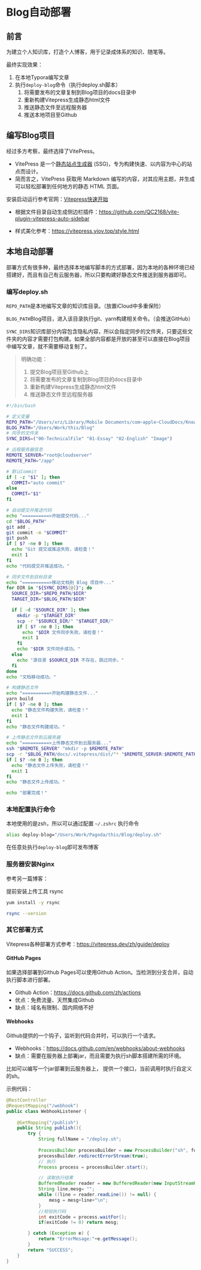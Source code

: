# Blog自动部署

## 前言

为建立个人知识库，打造个人博客，用于记录成体系的知识、随笔等。

最终实现效果：

1. 在本地Typora编写文章
2. 执行`deploy-blog`命令（执行deploy.sh脚本）
   1. 将需要发布的文章复制到Blog项目的docs目录中
   2. 重新构建Vitepress生成静态html文件
   3. 推送静态文件至远程服务器
   4. 推送本地项目至Github


## 编写Blog项目

经过多方考察，最终选择了VitePress。

- VitePress 是一个[静态站点生成器](https://en.wikipedia.org/wiki/Static_site_generator) (SSG)，专为构建快速、以内容为中心的站点而设计。
- 简而言之，VitePress 获取用 Markdown 编写的内容，对其应用主题，并生成可以轻松部署到任何地方的静态 HTML 页面。



安装启动运行参考官网：[Vitepress快速开始](https://vitepress.dev/zh/guide/getting-started)

- 根据文件目录自动生成侧边栏插件：https://github.com/QC2168/vite-plugin-vitepress-auto-sidebar

- 样式美化参考：https://vitepress.yiov.top/style.html

## 本地自动部署

部署方式有很多种，最终选择本地编写脚本的方式部署，因为本地的各种环境已经搭建好，而且有自己有云服务器，所以只要构建好静态文件推送到服务器即可。

### 编写deploy.sh

`REPO_PATH`是本地编写文章的知识库目录。（放置iCloud中多重保险）

`BLOG_PATH`Blog项目，进入该目录执行git、yarn构建相关命令。（会推送GitHub）

`SYNC_DIRS`知识库部分内容包含隐私内容，所以会指定同步的文件夹，只要这些文件夹的内容才需要打包构建。如果全部内容都是开放的甚至可以直接在Blog项目中编写文章，就不需要移动复制了。

> 明确功能：
>
> 1. 提交Blog项目至Github上
> 2. 将需要发布的文章复制到Blog项目的docs目录中
> 3. 重新构建Vitepress生成静态html文件
> 4. 推送静态文件至远程服务器

```sh
#!/bin/bash

# 定义变量
REPO_PATH="/Users/xrz/Library/Mobile Documents/com~apple~CloudDocs/KnowledgeRepository"
BLOG_PATH="/Users/Work/this/Blog"
# 同步的文件夹
SYNC_DIRS=("00-TechnicalFile" "01-Essay" "02-English" "Image")

# 远程服务器信息
REMOTE_SERVER="root@cloudserver"
REMOTE_PATH="/app"

# 默认Commit
if [ -z "$1" ]; then
  COMMIT="auto commit"
else
  COMMIT="$1"
fi

# 自动提交并推送代码
echo "==========>开始提交代码..."
cd "$BLOG_PATH"
git add .
git commit -m "$COMMIT"
git push
if [ $? -ne 0 ]; then
  echo "Git 提交或推送失败，请检查！"
  exit 1
fi
echo "代码提交并推送成功。"

# 同步文件到目标目录
echo "==========>移动文档到 Blog 项目中..."
for DIR in "${SYNC_DIRS[@]}"; do
  SOURCE_DIR="$REPO_PATH/$DIR"
  TARGET_DIR="$BLOG_PATH/$DIR"

  if [ -d "$SOURCE_DIR" ]; then
    mkdir -p "$TARGET_DIR"
    scp -r "$SOURCE_DIR/" "$TARGET_DIR/"
    if [ $? -ne 0 ]; then
      echo "$DIR 文件同步失败，请检查！"
      exit 1
    fi
    echo "$DIR 文件同步成功。"
  else
    echo "源目录 $SOURCE_DIR 不存在，跳过同步。"
  fi
done
echo "文档移动成功。"

# 构建静态文件
echo "==========>开始构建静态文件..."
yarn build
if [ $? -ne 0 ]; then
  echo "静态文件构建失败，请检查！"
  exit 1
fi
echo "静态文件构建成功。"

# 上传静态文件到云服务器
echo "==========>上传静态文件到云服务器..."
ssh "$REMOTE_SERVER" "mkdir -p $REMOTE_PATH"
scp -r "$BLOG_PATH/docs/.vitepress/dist/"* "$REMOTE_SERVER:$REMOTE_PATH/"
if [ $? -ne 0 ]; then
  echo "静态文件上传失败，请检查！"
  exit 1
fi
echo "静态文件上传成功。"

echo "部署完成！"

```

### 本地配置执行命令

本地使用的是zsh，所以可以通过配置 `~/.zshrc` 执行命令

```sh
alias deploy-blog="/Users/Work/Pagoda/this/Blog/deploy.sh"
```

在任意处执行`deploy-blog`即可发布博客

### 服务器安装Nginx

参考另一篇博客：[](./使用E)



提前安装上传工具 rsync

```sh
yum install -y rsync

rsync --version
```



### 其它部署方式

Vitepress各种部署方式参考：https://vitepress.dev/zh/guide/deploy

#### GitHub Pages

如果选择部署到Github Pages可以使用Github Action。当检测到分支合并，自动执行脚本进行部署。

- Github Action：https://docs.github.com/zh/actions
- 优点：免费流量、天然集成Github
- 缺点：域名有限制、国内网络不好

#### Webhooks

Github提供的一个钩子，监听到代码合并时，可以执行一个请求。

- Webhooks：https://docs.github.com/en/webhooks/about-webhooks
- 缺点：需要在服务器上部署jar，而且需要为执行sh脚本搭建所需的环境。 

比如可以编写一个jar部署到云服务器上， 提供一个接口，当前调用时执行自定义的sh。

示例代码：

```java
@RestController
@RequestMapping("/webhook")
public class WebhookListener {
    
    @GetMapping("/publish")
    public String publish(){
        try {
            String fullName = "/deploy.sh";
            
            ProcessBuilder processBuilder = new ProcessBuilder("sh", fullName);
            processBuilder.redirectErrorStream(true);
            // 执行
            Process process = processBuilder.start();

            // 读取执行结果
            BufferedReader reader = new BufferedReader(new InputStreamReader(process.getInputStream()));
            String line,mesg= "";
            while ((line = reader.readLine()) != null) {
                mesg = mesg+line+"\n";
            }
            //校验执行码
            int exitCode = process.waitFor();
            if(exitCode != 0) return mesg;

        } catch (Exception e) {
            return "ErrorMesage:"+e.getMessage();
        }
        return "SUCCESS";
    }
}
```

